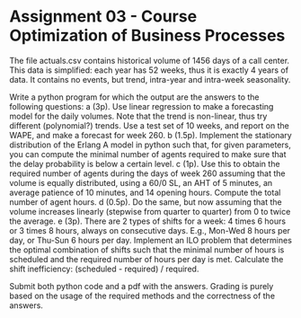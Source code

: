 # Assignment 03 - Course Optimization of Business Processes

The file actuals.csv contains historical volume of 1456 days of a call center. 
This data is simplified: each year has 52 weeks, thus it is exactly 4 years of data.
It contains no events, but trend, intra-year and intra-week seasonality.

Write a python program for which the output are the answers to the following questions:
a (3p). Use linear regression to make a forecasting model for the daily volumes. Note that the trend is non-linear, thus try different (polynomial?) trends. Use a test set of 10 weeks, and report on the WAPE, and make a forecast for week 260.
b (1.5p). Implement the stationary distribution of the Erlang A model in python such that, for given parameters, you can compute the minimal number of agents required to make sure that the delay probability is below a certain level.
c (1p). Use this to obtain the required number of agents during the days of week 260 assuming that the volume is equally distributed, using a 60/0 SL, an AHT of 5 minutes, an average patience of 10 minutes, and 14 opening hours. Compute the total number of agent hours.
d (0.5p). Do the same, but now assuming that the volume increases linearly (stepwise from quarter to quarter) from 0 to twice the average.
e (3p). There are 2 types of shifts for a week: 4 times 6 hours or 3 times 8 hours, always on consecutive days. E.g., Mon-Wed 8 hours per day, or Thu-Sun 6 hours per day. Implement an ILO problem that determines the optimal combination of shifts such that the minimal number of hours is scheduled and the required number of hours per day is met. Calculate the shift inefficiency: (scheduled - required) / required.

Submit both python code and a pdf with the answers. Grading is purely based on the usage of the required methods and the correctness of the answers.